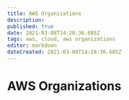 ```yaml
---
title: AWS Organizations
description: 
published: true
date: 2021-03-08T14:28:36.685Z
tags: aws, cloud, aws organizations
editor: markdown
dateCreated: 2021-03-08T14:28:36.685Z
---
```


# AWS Organizations